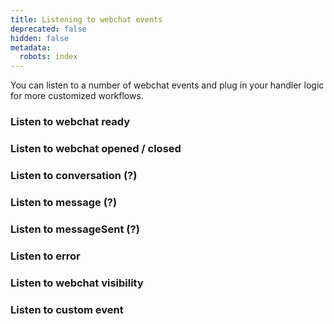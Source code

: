 ```yaml
---
title: Listening to webchat events
deprecated: false
hidden: false
metadata:
  robots: index
---
```

You can listen to a number of webchat events and plug in your handler logic for more customized workflows.

### Listen to webchat ready

### Listen to webchat opened / closed

### Listen to conversation (?)

### Listen to message (?)

### Listen to messageSent (?)

### Listen to error

### Listen to webchat visibility

### Listen to custom event